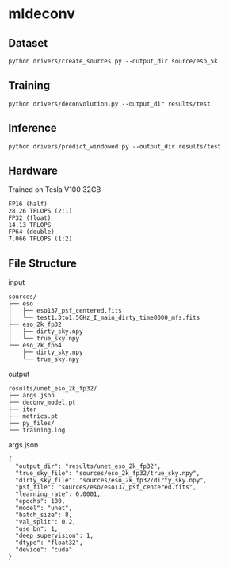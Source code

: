 
# mldeconv

## Dataset
```
python drivers/create_sources.py --output_dir source/eso_5k
```

## Training
```
python drivers/deconvolution.py --output_dir results/test
```

## Inference
```
python drivers/predict_windowed.py --output_dir results/test
```

## Hardware

Trained on Tesla V100 32GB

```
FP16 (half)
28.26 TFLOPS (2:1)
FP32 (float)
14.13 TFLOPS
FP64 (double)
7.066 TFLOPS (1:2)
```

## File Structure

input

```
sources/
├── eso
│   ├── eso137_psf_centered.fits
│   └── test1.3to1.5GHz_I_main_dirty_time0000_mfs.fits
├── eso_2k_fp32
│   ├── dirty_sky.npy
│   └── true_sky.npy
└── eso_2k_fp64
    ├── dirty_sky.npy
    └── true_sky.npy
```

output
```
results/unet_eso_2k_fp32/
├── args.json
├── deconv_model.pt
├── iter
├── metrics.pt
├── py_files/
└── training.log
```

args.json
```
{
  "output_dir": "results/unet_eso_2k_fp32",
  "true_sky_file": "sources/eso_2k_fp32/true_sky.npy",
  "dirty_sky_file": "sources/eso_2k_fp32/dirty_sky.npy",
  "psf_file": "sources/eso/eso137_psf_centered.fits",
  "learning_rate": 0.0001,
  "epochs": 100,
  "model": "unet",
  "batch_size": 8,
  "val_split": 0.2,
  "use_bn": 1,
  "deep_supervision": 1,
  "dtype": "float32",
  "device": "cuda"
}
```